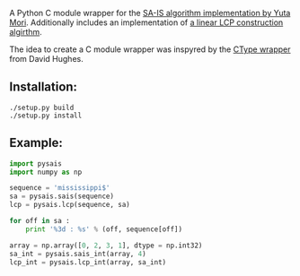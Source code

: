 A Python C module wrapper for the [SA-IS algorithm implementation by Yuta Mori](https://sites.google.com/site/yuta256/sais).
Additionally includes an implementation of [a linear LCP construction algirthm](http://www.cs.helsinki.fi/u/tpkarkka/opetus/11s/spa/lecture10.pdf).

The idea to create a C module wrapper was inspyred by the [CType wrapper](https://github.com/davehughes/sais) from David Hughes.

Installation:
---------
```
./setup.py build
./setup.py install
```

Example:
------------
```python
import pysais
import numpy as np

sequence = 'mississippi$'
sa = pysais.sais(sequence)
lcp = pysais.lcp(sequence, sa)

for off in sa :
    print '%3d : %s' % (off, sequence[off])

array = np.array([0, 2, 3, 1], dtype = np.int32)
sa_int = pysais.sais_int(array, 4)
lcp_int = pysais.lcp_int(array, sa_int)
```
